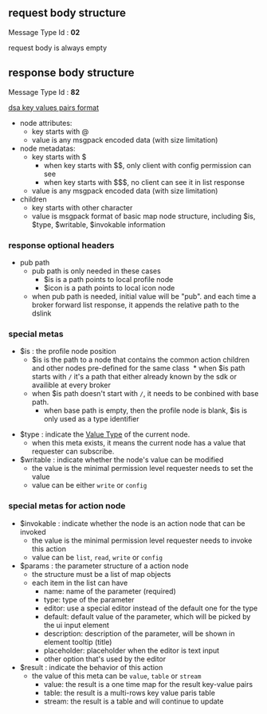 ## request body structure

Message Type Id : **02**

request body is always empty

## response body structure

Message Type Id : **82**

[dsa key values pairs format](../common/DSA-Binary-Encoding.md#key-value-pairs-encoding)

* node attributes: 
   * key starts with @
   * value is any msgpack encoded data (with size limitation)
* node metadatas: 
   * key starts with $
     * when key starts with $$, only client with config permission can see
     * when key starts with $$$, no client can see it in list response
   * value is any msgpack encoded data (with size limitation)
* children
   * key starts with other character
   * value is msgpack format of basic map node structure, including $is, $type, $writable, $invokable information

### response optional headers

<!--* class
  * Class header is the path to a node that contains the common action children and other nodes pre-defined for the same class
  * when class path starts with `/` it's a path that either already known by the sdk or availible at every broker
  * when class path doesn't start with `/`, it needs to be conbined with base path.-->
* pub path
  * pub path is only needed in these cases
    * $is is a path points to local profile node
    * $icon is a path points to local icon node
  * when pub path is needed, initial value will be "pub". and each time a broker forward list response, it appends the relative path to the dslink

### special metas

* $is : the profile node position
  * $is is the path to a node that contains the common action children and other nodes pre-defined for the same class
  * when $is path starts with `/` it's a path that either already known by the sdk or availible at every broker
  * when $is path doesn't start with `/`, it needs to be conbined with base path.
    * when base path is empty, then the profile node is blank, $is is only used as a type identifier
<!--
  * this field is optional in dsa v2 (while in v1 $is and the class header are combined together)
  * broker or sdk won't validate or check the value-->
* $type : indicate the [Value Type](../common/Value-Types.md) of the current node. 
  * when this meta exists, it means the current node has a value that requester can subscribe.
* $writable : indicate whether the node's value can be modified
  * the value is the minimal permission level requester needs to set the value
  * value can be either `write` or `config`
  
### special metas for action node

* $invokable : indicate whether the node is an action node that can be invoked
  * the value is the minimal permission level requester needs to invoke this action
  * value can be  `list`, `read`, `write` or `config`
* $params : the parameter structure of a action node
  * the structure must be a list of map objects
  * each item in the list can have 
     - name: name of the parameter (required)
     - type: type of the parameter
     - editor: use a special editor instead of the default one for the type
     - default: default value of the parameter, which will be picked by the ui input element
     - description: description of the parameter, will be shown in element tooltip (title)
     - placeholder: placeholder when the editor is text input
     - other option that's used by the editor
* $result : indicate the behavior of this action
  * the value of this meta can be `value`, `table` or `stream`
    * value: the result is a one time map for the result key-value pairs
    * table: the result is a multi-rows key value paris table
    * stream: the result is a table and will continue to update


